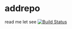 # addrepo
read me let see
[![Build Status](https://travis-ci.com/sonam-sharma/addrepo.svg?branch=master)](https://travis-ci.com/sonam-sharma/addrepo)
